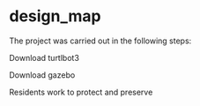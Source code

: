# design_map

The project was carried out in the following steps:

Download turtlbot3

Download gazebo

Residents work to protect and preserve
